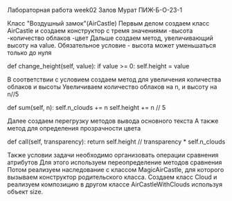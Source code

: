 Лабораторная работа week02
Залов Мурат ПИЖ-Б-О-23-1

Класс "Воздушный замок"(AirCastle)
Первым делом создаем класс AirCastle и создаем конструктор с тремя значениями
-высота
-количество облаков
-цвет
Дальше создаем метод, увеличивающий высоту на value. Обязательное условие - высота может уменьшаться только до нуля

def change_height(self, value):
if value >= 0:
self.height = value

В соответствии с условием создаем метод для увеличения количества облаков и высоты
Увеличиваем количество облаков на n, и высоту на n//5

def sum(self, n):
self.n_clouds += n
self.height += n // 5

Далее создаем перегрузку методов вывода основного текста
А также метод для определения прозрачности цвета

def call(self, transparency):
return self.height // transparency * self.n_clouds

Также условии задачи необходимо организовать операции сравнения атрибутов Для этого используем переопределение методов сравнения
Потом реализуем наследование с классом MagicAirCastle, для которого вызываем конструктор родительского класса.
Создаем класс Cloud и реализуем композицию в другом классе AirCastleWithClouds используя объект size.
